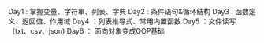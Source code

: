 Day1 : 掌握变量、字符串、列表、字典
Day2 : 条件语句&循环结构
Day3 : 函数定义、返回值、作用域
Day4 ：列表推导式、常用内置函数
Day5 ：文件读写（txt、csv、json)
Day6 ： 面向对象变成OOP基础
